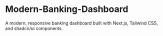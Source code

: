# Modern-Banking-Dashboard
A modern, responsive banking dashboard built with Next.js, Tailwind CSS, and shadcn/ui components.
